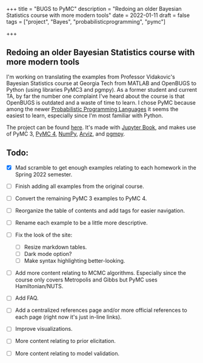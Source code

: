 +++
title = "BUGS to PyMC"
description = "Redoing an older Bayesian Statistics course with more modern tools"
date = 2022-01-11
draft = false
tags = ["project", "Bayes", "probabilisticprogramming", "pymc"]

+++

## Redoing an older Bayesian Statistics course with more modern tools

I'm working on translating the examples from Professor Vidakovic's Bayesian Statistics course at Georgia Tech from MATLAB and OpenBUGS to Python (using libraries PyMC3 and pgmpy). As a former student and current TA, by far the number one complaint I've heard about the course is that OpenBUGS is outdated and a waste of time to learn. I chose PyMC because among the newer [Probabilistic Programming Languages](https://en.wikipedia.org/wiki/Probabilistic_programming#List_of_probabilistic_programming_languages) it seems the easiest to learn, especially since I'm most familiar with Python.

The project can be found [here](https://areding.github.io/6420-pymc/). It's made with [Jupyter Book](https://jupyterbook.org/), and makes use of PyMC 3, [PyMC 4](https://github.com/pymc-devs/pymc), [NumPy](https://numpy.org/), [Arviz](https://arviz-devs.github.io/arviz/), and [pgmpy](https://pgmpy.org/).

## Todo:

- [x] Mad scramble to get enough examples relating to each homework in the Spring 2022 semester.
- [ ] Finish adding all examples from the original course.
- [ ] Convert the remaining PyMC 3 examples to PyMC 4.
- [ ] Reorganize the table of contents and add tags for easier navigation.
- [ ] Rename each example to be a little more descriptive.
- [ ] Fix the look of the site:
  - [ ] Resize markdown tables.
  - [ ] Dark mode option?
  - [ ] Make syntax highlighting better-looking.
- [ ] Add more content relating to MCMC algorithms. Especially since the course only covers Metropolis and Gibbs but PyMC uses Hamiltonian/NUTS.
- [ ] Add FAQ.
- [ ] Add a centralized references page and/or more official references to each page (right now it's just in-line links).
- [ ] Improve visualizations.
- [ ] More content relating to prior elicitation.
- [ ] More content relating to model validation.

